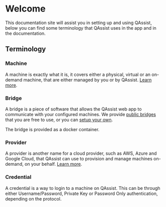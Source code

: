 # Welcome

This documentation site will assist you in setting up and using QAssist, below you can find
some terminology that QAssist uses in the app and in the documentation.

## Terminology

### Machine

A machine is exactly what it is, it covers either a physical, virtual or an on-demand machine,
that are either managed by you or by QAssist. [Learn more](machines/setup-machine.md).

### Bridge

A bridge is a piece of software that allows the QAssist web app to communicate with your configured machines.
We provide [public bridges](bridges/public-bridges.md) that you are free to use, or you can [setup your own](bridges/setup-bridge.md).

The bridge is provided as a docker container.

### Provider

A provider is another name for a cloud provider, such as AWS, Azure and Google Cloud, that QAssist can use to
provision and manage machines on-demand, on your behalf. [Learn more](cloud-providers/index.md).

### Credential

A credential is a way to login to a machine on QAssist. This can be through either Username/Password,
Private Key or Password Only authentication, depending on the protocol.
